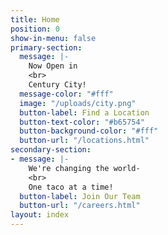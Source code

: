 ```yaml
---
title: Home
position: 0
show-in-menu: false
primary-section:
  message: |-
    Now Open in
    <br>
    Century City!
  message-color: "#fff"
  image: "/uploads/city.png"
  button-label: Find a Location
  button-text-color: "#b65754"
  button-background-color: "#fff"
  button-url: "/locations.html"
secondary-section:
- message: |-
    We're changing the world-
    <br>
    One taco at a time!
  button-label: Join Our Team
  button-url: "/careers.html"
layout: index
---
```


